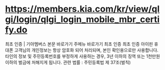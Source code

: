 # https://members.kia.com/kr/view/qlgi/login/qlgi_login_mobile_mbr_certify.do

최초 인증 | 기아멤버스
본문 바로가기
주메뉴 바로가기
최초 인증
최초 인증
아이핀
휴대폰
고객님의 개인정보는 항상 암호화 되어 처리되며, 본인 확인용으로만 사용합니다.
타인의 정보 및 주민등록번호를 부정하게 사용하는 경우, 3년 이하의 징역 또는 1천만원 이하의 벌금에 처해지게 됩니다.
관련 법률 : 주민등록법 제 37조(벌칙)